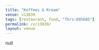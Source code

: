 ```yaml
---
title: "Koffees & Kream"
venue: v13839
tags: [restaurant, food, "fhrs:695685"]
permalink: /v/13839/
layout: venue
---
```

null